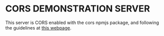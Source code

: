 # CORS DEMONSTRATION SERVER

This server is CORS enabled with the cors npmjs package, and following the guidelines at [this webpage](https://code.google.com/archive/p/html5security/wikis/CrossOriginRequestSecurity.wiki).
